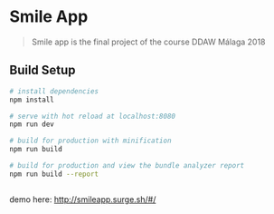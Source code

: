# Smile App

> Smile app is the final project of the course DDAW Málaga 2018

## Build Setup

``` bash
# install dependencies
npm install

# serve with hot reload at localhost:8080
npm run dev

# build for production with minification
npm run build

# build for production and view the bundle analyzer report
npm run build --report



```

demo here: http://smileapp.surge.sh/#/
